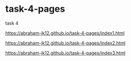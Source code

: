 # task-4-pages
task 4 

https://abraham-jk12.github.io/task-4-pages/index1.html

https://abraham-jk12.github.io/task-4-pages/index2.html

https://abraham-jk12.github.io/task-4-pages/index3.html
